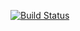 [![Build Status](https://travis-ci.org/Ruslan815/geometry.svg?branch=master)](https://travis-ci.org/Ruslan815/geometry)

